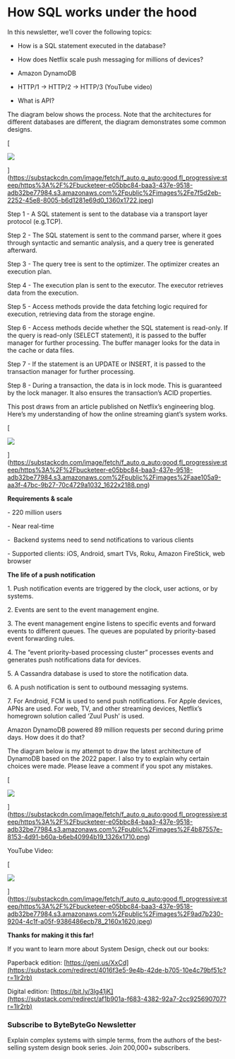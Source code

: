 # How SQL works under the hood
In this newsletter, we’ll cover the following topics:

*   How is a SQL statement executed in the database?
    
*   How does Netflix scale push messaging for millions of devices?
    
*   Amazon DynamoDB
    
*   HTTP/1 → HTTP/2 → HTTP/3 (YouTube video)
    
*   What is API?
    

The diagram below shows the process. Note that the architectures for different databases are different, the diagram demonstrates some common designs.

[

![](https://substackcdn.com/image/fetch/w_1456,c_limit,f_auto,q_auto:good,fl_progressive:steep/https%3A%2F%2Fbucketeer-e05bbc84-baa3-437e-9518-adb32be77984.s3.amazonaws.com%2Fpublic%2Fimages%2Fe7f5d2eb-2252-45e8-8005-b6d1281e69d0_1360x1722.jpeg)


](https://substackcdn.com/image/fetch/f_auto,q_auto:good,fl_progressive:steep/https%3A%2F%2Fbucketeer-e05bbc84-baa3-437e-9518-adb32be77984.s3.amazonaws.com%2Fpublic%2Fimages%2Fe7f5d2eb-2252-45e8-8005-b6d1281e69d0_1360x1722.jpeg)

Step 1 - A SQL statement is sent to the database via a transport layer protocol (e.g.TCP).

Step 2 - The SQL statement is sent to the command parser, where it goes through syntactic and semantic analysis, and a query tree is generated afterward.

Step 3 - The query tree is sent to the optimizer. The optimizer creates an execution plan. 

Step 4 - The execution plan is sent to the executor. The executor retrieves data from the execution.

Step 5 - Access methods provide the data fetching logic required for execution, retrieving data from the storage engine. 

Step 6 - Access methods decide whether the SQL statement is read-only. If the query is read-only (SELECT statement), it is passed to the buffer manager for further processing. The buffer manager looks for the data in the cache or data files.

Step 7 - If the statement is an UPDATE or INSERT, it is passed to the transaction manager for further processing.

Step 8 - During a transaction, the data is in lock mode. This is guaranteed by the lock manager. It also ensures the transaction’s ACID properties. 

This post draws from an article published on Netflix’s engineering blog. Here’s my understanding of how the online streaming giant’s system works.

[

![](https://substackcdn.com/image/fetch/w_1456,c_limit,f_auto,q_auto:good,fl_progressive:steep/https%3A%2F%2Fbucketeer-e05bbc84-baa3-437e-9518-adb32be77984.s3.amazonaws.com%2Fpublic%2Fimages%2Faae105a9-aa3f-47bc-9b27-70c4729a1032_1622x2188.png)


](https://substackcdn.com/image/fetch/f_auto,q_auto:good,fl_progressive:steep/https%3A%2F%2Fbucketeer-e05bbc84-baa3-437e-9518-adb32be77984.s3.amazonaws.com%2Fpublic%2Fimages%2Faae105a9-aa3f-47bc-9b27-70c4729a1032_1622x2188.png)

**Requirements & scale**

\- 220 million users

\- Near real-time

-  Backend systems need to send notifications to various clients

\- Supported clients: iOS, Android, smart TVs, Roku, Amazon FireStick, web browser

**The life of a push notification**

1\. Push notification events are triggered by the clock, user actions, or by systems.

2\. Events are sent to the event management engine.

3\. The event management engine listens to specific events and forward events to different queues. The queues are populated by priority-based event forwarding rules.

4\. The “event priority-based processing cluster” processes events and generates push notifications data for devices.

5\. A Cassandra database is used to store the notification data.

6\. A push notification is sent to outbound messaging systems.

7\. For Android, FCM is used to send push notifications. For Apple devices, APNs are used. For web, TV, and other streaming devices, Netflix’s homegrown solution called ‘Zuul Push’ is used.

Amazon DynamoDB powered 89 million requests per second during prime days. How does it do that?

  
The diagram below is my attempt to draw the latest architecture of DynamoDB based on the 2022 paper. I also try to explain why certain choices were made. Please leave a comment if you spot any mistakes.

[

![](https://substackcdn.com/image/fetch/w_1456,c_limit,f_auto,q_auto:good,fl_progressive:steep/https%3A%2F%2Fbucketeer-e05bbc84-baa3-437e-9518-adb32be77984.s3.amazonaws.com%2Fpublic%2Fimages%2F4b87557e-8153-4d91-b60a-b6eb40994b19_1326x1710.png)


](https://substackcdn.com/image/fetch/f_auto,q_auto:good,fl_progressive:steep/https%3A%2F%2Fbucketeer-e05bbc84-baa3-437e-9518-adb32be77984.s3.amazonaws.com%2Fpublic%2Fimages%2F4b87557e-8153-4d91-b60a-b6eb40994b19_1326x1710.png)

YouTube Video:

[

![](https://substackcdn.com/image/fetch/w_1456,c_limit,f_auto,q_auto:good,fl_progressive:steep/https%3A%2F%2Fbucketeer-e05bbc84-baa3-437e-9518-adb32be77984.s3.amazonaws.com%2Fpublic%2Fimages%2F9ad7b230-9204-4c1f-a05f-9386486ecb78_2160x1620.jpeg)


](https://substackcdn.com/image/fetch/f_auto,q_auto:good,fl_progressive:steep/https%3A%2F%2Fbucketeer-e05bbc84-baa3-437e-9518-adb32be77984.s3.amazonaws.com%2Fpublic%2Fimages%2F9ad7b230-9204-4c1f-a05f-9386486ecb78_2160x1620.jpeg)

**Thanks for making it this far!**

If you want to learn more about System Design, check out our books:

Paperback edition: [https://geni.us/XxCd](https://substack.com/redirect/4016f3e5-9e4b-42de-b705-10e4c79bf51c?r=1lr2rb)

Digital edition: [https://bit.ly/3lg41jK](https://substack.com/redirect/af1b901a-f683-4382-92a7-2cc925690707?r=1lr2rb)

### Subscribe to **ByteByteGo Newsletter**

Explain complex systems with simple terms, from the authors of the best-selling system design book series. Join 200,000+ subscribers.